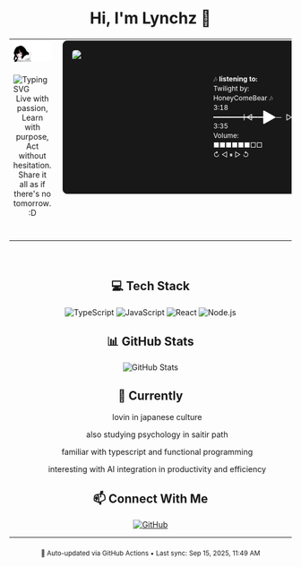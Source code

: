 <div align="center">

# Hi, I'm Lynchz 👋

<!-- Custom GIF -->
<table style="width: 100%; margin: 20px 0;">
  <tr>
    <!-- Left Column -->
    <td style="width: 50%; vertical-align: top; padding-right: 10px;">
      <div align="center">
        <img src="./inabak.gif" width="350" alt="Inaba Gif" />
      </div>
      <div style="margin: 20px 0;">
        <img src="https://readme-typing-svg.herokuapp.com?font=Inter&weight=300&size=22&duration=3000&pause=1000&color=374151&center=true&vCenter=true&width=435&lines=CS+Student+%26+Music+Enthusiast;J-Rock+%26+Metal+Fan;TypeScript+Developer" alt="Typing SVG" />
        <div align="center">
          Live with passion, <br/>
          Learn with purpose, <br/>
          Act without hesitation. <br/>
          Share it all as if there's no tomorrow. :D
        </div>
        <br/>
      </div>
    </td>
    <!-- Right Column -->
    <td style="width: 50%; vertical-align: top; padding-left: 10px;">
<!--      <div style="text-align: left; color: white; font-size: 32px; line-height: 1.4;">Currently Listing To:</div> -->
<!--       <table align="center" style="font-family: -apple-system, BlinkMacSystemFont, 'Segoe UI', Roboto, Helvetica, Arial, sans-serif;"> -->
<!--         <tr> -->
<!--           <td align="center"> -->
            <div style="background: #181818; border: 1px solid #282828; border-radius: 8px; padding: 16px; min-width: 350px; max-width: 400px;" align="center">
              <div style="display: flex; align-items: center; justify-content: space-between; gap: 16px;">
                <div style="display: flex; align-items: center; gap: 12px; min-width: 0; flex: 1;">
                  <img src="https://i.scdn.co/image/ab67616d0000b27334ac38ecc1521a063cade27c" width="240" height="240" style="border-radius: 6px; object-fit: cover; flex-shrink: 0;" alt="Album Art" />
                  <div style="text-align: left; color: white; font-size: 12px; line-height: 1.4;">
                    🎶 <span style="font-weight: bold;">listening to:</span> Twilight by: HoneyComeBear 🎶 <br/>
                    3:18 ━━━━━━━━━━━━━●── 3:35 <br/>
                    Volume: ■■■■■■□□ <br/>
                    <span>↻      ◁ ⏸ ▷     ↺ </span>
                  </div>
                </div>
                <div style="display: flex; align-items: center; gap: 12px;">
                  <svg width="20" height="20" viewBox="0 0 24 24" fill="none" xmlns="http://www.w3.org/2000/svg" style="opacity: 0.7;">
                    <path d="M4 18L4 6M20 18L10 12L20 6V18Z" stroke="#ffffff" stroke-width="2" stroke-linecap="round" stroke-linejoin="round"/>
                  </svg>
                  <svg width="32" height="32" viewBox="0 0 24 24" fill="#ffffff" xmlns="http://www.w3.org/2000/svg">
                    <path d="M5 20V4L19 12L5 20Z" stroke="#ffffff" stroke-width="2" stroke-linecap="round" stroke-linejoin="round"/>
                  </svg>
                  <svg width="20" height="20" viewBox="0 0 24 24" fill="none" xmlns="http://www.w3.org/2000/svg" style="opacity: 0.7;">
                    <path d="M20 6V18M4 6L14 12L4 18V6Z" stroke="#ffffff" stroke-width="2" stroke-linecap="round" stroke-linejoin="round"/>
                  </svg>
                </div>
              </div>
            </div>
<!--           </td>
        </tr>
      </table> -->
    </td>
  </tr>
</table>

<br/>

## 💻 Tech Stack

<div align="center">

![TypeScript](https://img.shields.io/badge/TypeScript-007ACC?style=for-the-badge&logo=typescript&logoColor=white)
![JavaScript](https://img.shields.io/badge/JavaScript-F7DF1E?style=for-the-badge&logo=javascript&logoColor=black)
![React](https://img.shields.io/badge/React-20232A?style=for-the-badge&logo=react&logoColor=61DAFB)
![Node.js](https://img.shields.io/badge/Node.js-43853D?style=for-the-badge&logo=node.js&logoColor=white)

</div>

## 📊 GitHub Stats

<div align="center">

![GitHub Stats](https://github-readme-stats.vercel.app/api?username=LynchzDEV&show_icons=true&theme=default&hide_border=true&bg_color=ffffff&title_color=2d2d2d&text_color=6b6b6b&icon_color=a8a8a8)

</div>

## 🚀 Currently

<div align="center">
<!--   <div align="left">  -->
    <ul>lovin in japanese culture</ul>
    <ul>also studying psychology in saitir path</ul>
    <ul>familiar with typescript and functional programming</ul>
    <ul>interesting with AI integration in productivity and efficiency </ul>
<!--   </div> -->
</div>

## 📫 Connect With Me

<div align="center">

[![GitHub](https://img.shields.io/badge/GitHub-100000?style=for-the-badge&logo=github&logoColor=white)](https://github.com/LynchzDEV)

</div>

---

<div align="center">
  <sub>🤖 Auto-updated via GitHub Actions • Last sync: Sep 15, 2025, 11:49 AM</sub>
</div>

</div>